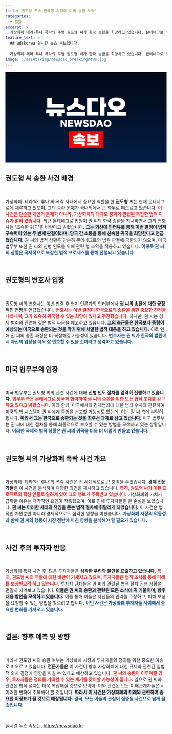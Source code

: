```yaml
---
title: 권도형 조속 한국행 의지와 미국 송환 노력!
categories:
  - 법률
excerpt: >
  가상화폐 테라·루나 폭락의 주범 권도형 씨가 한국 송환을 희망하고 있습니다. 몬테네그로 법원 결정이 나온 가운데, 그의 변호사는 조속한 귀국을 강조하며 법적 다툼을 이어가고 있습니다. 과연 권 씨의 운명은 어떻게 될까요?
feature_text: >
  ## adskorea 실시간 뉴스 속보입니다.

  가상화폐 테라·루나 폭락의 주범 권도형 씨가 한국 송환을 희망하고 있습니다. 몬테네그로 법원 결정이 나온 가운데, 그의 변호사는 조속한 귀국을 강조하며 법적 다툼을 이어가고 있습니다. 과연 권 씨의 운명은 어떻게 될까요?
image: '/assets/img/newsdao_breakingnews.jpg'
---
```


<p><img src="/assets/img/newsdao_breakingnews.jpg" alt="adskorea 속보" /></p>

<h2 data-ke-size="size26">권도형 씨 송환 사건 배경</h2>

<p data-ke-size="size16">&nbsp;</p>

<p>가상화폐 '테라'와 '루나'의 폭락 사태에서 중요한 역할을 한 <b>권도형</b> 씨는 현재 몬테네그로에 체류하고 있으며, 그의 송환 문제가 국내외에서 큰 화두로 떠오르고 있습니다. <b><span style="color: #ee2323;">이 사건은 단순한 개인의 문제가 아니라, 가상화폐의 대규모 붕괴와 관련된 복잡한 법적 이슈가 얽혀 있습니다.</span></b> 최근 몬테네그로 법원이 권 씨의 한국 송환을 지시하면서 그의 변호사는 '조속한 귀국'을 바란다고 밝혔습니다. <b><span style="background-color: #21538527;">그는 외신에 인터뷰를 통해 이번 결정이 법적 구속력이 있는 두 번째 판결이라며, 당국 간 소통을 통해 신속한 귀국을 희망한다고 언급했습니다.</span></b> 권 씨의 법적 상황은 단순히 몬테네그로의 법원 판결에 국한되지 않으며, 미국 법무부 또한 권 씨의 신병 인도를 위해 관련 법 조약을 적용하고 있습니다. <b><span style="color: #1a5490;">이렇듯 권 씨의 상황은 국제적으로 복잡한 법적 프로세스를 통해 진행되고 있습니다.</span></b> </p>

<p data-ke-size="size16">&nbsp;</p>

<h2 data-ke-size="size26">권도형의 변호사 입장</h2>

<p data-ke-size="size16">&nbsp;</p>

<p>권도형 씨의 변호사는 이번 판결 후 현지 언론과의 인터뷰에서 <b>권 씨의 송환에 대한 긍정적인 전망</b>을 언급했습니다. <b><span style="color: #ee2323;">변호사는 이번 결정이 한국으로의 송환을 위한 중요한 진전을 나타내며, 그가 조속히 귀국할 수 있는 희망이 있다고 주장했습니다.</span></b> 하지만, 권 씨는 경제 범죄와 관련해 깊은 법적 싸움을 예고하고 있습니다. <b><span style="background-color: #21538527;">그의 측근들은 한국보다 중형이 예상되는 미국으로 송환되는 것을 막기 위해 치열한 법적 대응을 하고 있습니다.</span></b> 이로 인해 권 씨의 송환 과정은 더 복잡해질 가능성이 있습니다. <b><span style="color: #1a5490;">변호사는 권 씨가 한국의 법원에서 자신의 입장을 더욱 잘 변호할 수 있을 것이라고 생각하고 있습니다.</span></b> </p>

<p data-ke-size="size16">&nbsp;</p>

<h2 data-ke-size="size26">미국 법무부의 입장</h2>

<p data-ke-size="size16">&nbsp;</p>

<p>미국 법무부는 권도형 씨의 관련 사건에 대해 <b>신병 인도 절차를 엄격히 진행하고 있습니다.</b> <b><span style="color: #ee2323;">법무부 측은 몬테네그로 당국과 협력하여 권 씨의 송환을 위한 모든 법적 조치를 강구하고 있다고 밝혔습니다.</span></b> 이와 함께, 미국에서의 경제범죄에 대한 범죄 수사와 관련하여 미국의 법 시스템이 권 씨에게 중형을 선고할 가능성도 있는데, 이는 권 씨 측에 부담이 됩니다. <b><span style="background-color: #21538527;">따라서 그는 한국으로 송환되는 것을 최우선 과제로 삼고 있습니다.</span></b> 미국 법무부는 권 씨에 대한 절차를 통해 최종적으로 보호할 수 있는 방법을 모색하고 있는 상황입니다. <b><span style="color:#1a5490;">이러한 국제적 법적 상황은 권 씨의 귀국을 더욱 더 어렵게 만들고 있습니다.</span></b></p>

<p data-ke-size="size16">&nbsp;</p>

<h2 data-ke-size="size26">권도형 씨의 가상화폐 폭락 사건 개요</h2>

<p data-ke-size="size16">&nbsp;</p>

<p>가상화폐 '테라'와 '루나'의 폭락 사건은 전 세계적으로 큰 충격을 주었습니다. <b>경제 전문가들</b>은 이 사건을 분석하며 다양한 의견을 제시하고 있습니다. <b><span style="color: #ee2323;">특히, 권도형 씨가 이들 프로젝트의 핵심 인물로 알려져 있어 그의 행보가 주목받고 있습니다.</span></b> 가상화폐의 가치가 급락한 이유는 다각적인 요인이 작용했으며, 이로 인해 투자자들은 큰 손실을 보았습니다. <b><span style="background-color: #21538527;">권 씨는 이러한 사태의 책임을 묻는 법적 절차에 휘말리게 되었습니다.</span></b> 이 사건은 법적인 차원뿐만 아니라 경제적으로도 심각한 영향을 미쳤습니다. <b><span style="color: #1a5490;">가상화폐 시장의 역동성과 함께 권 씨의 행동이 시장 전반에 미친 영향을 분석해야 할 필요가 있습니다.</span></b></p>

<p data-ke-size="size16">&nbsp;</p>

<h2 data-ke-size="size26">사건 후의 투자자 반응</h2>

<p data-ke-size="size16">&nbsp;</p>

<p>가상화폐 폭락 사건 후, 많은 투자자들은 <b>심각한 우려와 불만을 표출하고 있습니다.</b> <b><span style="color:#ee2323;">특히, 권도형 씨의 역할에 대한 비판이 거세지고 있으며, 투자자들은 법적 조치를 통해 피해를 보상받으려 하고 있습니다.</span></b> 투자자 단체들은 권 씨와 관련된 법적 절차 진행 상황을 면밀히 지켜보고 있습니다. <b><span style="background-color: #21538527;">이들은 권 씨의 송환과 관련된 모든 소식에 귀 기울이며, 향후 대응 방안을 모색하고 있습니다.</span></b> 이를 통해 이들은 자신들의 권리를 주장하고, 피해 보상을 요청할 수 있는 방법을 찾으려고 합니다. <b><span style="color:#1a5490;">이번 사건은 가상화폐 투자자들 사이에서 중요한 변화를 가져오고 있습니다.</span></b></p>

<p data-ke-size="size16">&nbsp;</p>

<h2 data-ke-size="size26">결론: 향후 예측 및 방향</h2>

<p data-ke-size="size16">&nbsp;</p>

<p>따라서 권도형 씨의 송환 여부는 가상화폐 시장과 투자자들의 정의를 위한 중요한 이슈로 떠오르고 있습니다. <b>전문가들은</b> 이 사건이 향후 가상화폐에 대한 규제와 관련된 입법적 의사 결정에 영향을 미칠 수 있다고 예상하고 있습니다. <b><span style="color: #ee2323;">권 씨의 송환이 이루어질 경우, 투자자들은 정의를 기대할 수 있는 계기를 맞이할 가능성이 큽니다.</span></b> 앞으로 권 씨와 관련된 법적 절차는 더욱 복잡해질 것으로 보이며, 이와 관련된 모든 이해관계자들은 &gt;이러한 변화에 주목해야 할 것입니다. <b><span style="background-color: #21538527;">따라서 이 사건은 가상화폐의 미래와 관련하여 중요한 이정표가 될 것으로 예상됩니다.</span></b> <b><span style="color:#1a5490;">결국, 모든 이들의 관심이 집중될 사건으로 남게 될 것입니다.</span></b></p>

<p data-ke-size="size16">&nbsp;</p>
실시간 뉴스 속보는, <a href="https://newsdao.kr" rel="dofollow">https://newsdao.kr</a>


